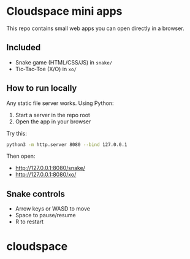 Cloudspace mini apps
====================

This repo contains small web apps you can open directly in a browser.

Included
--------

- Snake game (HTML/CSS/JS) in `snake/`
- Tic‑Tac‑Toe (X/O) in `xo/`

How to run locally
------------------

Any static file server works. Using Python:

1. Start a server in the repo root
2. Open the app in your browser

Try this:

```bash
python3 -m http.server 8080 --bind 127.0.0.1
```

Then open:

- http://127.0.0.1:8080/snake/
- http://127.0.0.1:8080/xo/

Snake controls
--------------

- Arrow keys or WASD to move
- Space to pause/resume
- R to restart
# cloudspace
